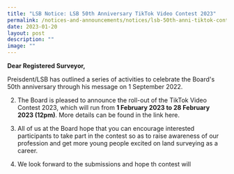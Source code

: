 ```yaml
---
title: "LSB Notice: LSB 50th Anniversary TikTok Video Contest 2023"
permalink: /notices-and-announcements/notices/lsb-50th-anni-tiktok-contest-2023/
date: 2023-01-20
layout: post
description: ""
image: ""
---
```

**Dear Registered Surveyor,**

Preisdent/LSB has outlined a series of activities to celebrate the Board's 50th anniversary through his message on 1 September 2022.<br>

2. The Board is pleased to announce the roll-out of the TikTok Video Contest 2023, which will run from **1 February 2023 to 28 February 2023 (12pm)**. More details can be found in the link here. <br>


3. All of us at the Board hope that you can encourage interested participants to take part in the contest so as to raise awareness of our profession and get more young people excited on land surveying as a career. <br>


4. We look forward to the submissions and hope th contest will 
